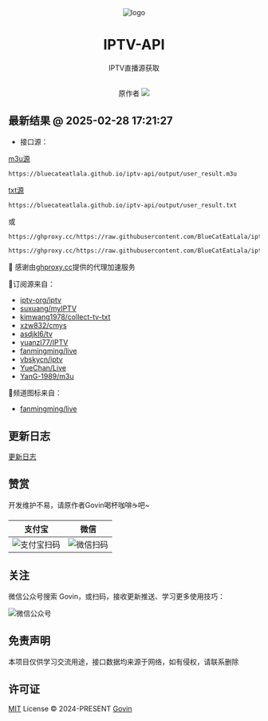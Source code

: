 <div align="center">
  <img src="./static/images/logo.png" alt="logo"/>
  <h1 align="center">IPTV-API</h1>
</div>

<div align="center">IPTV直播源获取</div>
<br>
<p align="center">
  原作者
  <a href="https://github.com/Guovin/iptv-api/fork">
    <img src="https://img.shields.io/github/forks/guovin/iptv-api" />
  </a>
</p>


## 最新结果 @ 2025-02-28 17:21:27

- 接口源：

[m3u源](./output/user_result.m3u)
```bash
https://bluecateatlala.github.io/iptv-api/output/user_result.m3u
```
[txt源](./output/user_result.txt)
```bash
https://bluecateatlala.github.io/iptv-api/output/user_result.txt
```

或

```bash
https://ghproxy.cc/https://raw.githubusercontent.com/BlueCatEatLala/iptv-api/master/output/user_result.m3u
```

```bash
https://ghproxy.cc/https://raw.githubusercontent.com/BlueCatEatLala/iptv-api/master/output/user_result.txt
```

🙏 感谢由[ghproxy.cc](https://ghproxy.cc)提供的代理加速服务

📍订阅源来自：

- [iptv-org/iptv](https://github.com/iptv-org/iptv)
- [suxuang/myIPTV](https://github.com/suxuang/myIPTV)
- [kimwang1978/collect-tv-txt](https://github.com/kimwang1978/collect-tv-txt)
- [xzw832/cmys](https://github.com/xzw832/cmys)
- [asdjkl6/tv](https://github.com/asdjkl6/tv)
- [yuanzl77/IPTV](https://github.com/yuanzl77/IPTV)
- [fanmingming/live](https://github.com/fanmingming/live)
- [vbskycn/iptv](https://github.com/vbskycn/iptv)
- [YueChan/Live](https://github.com/YueChan/Live)
- [YanG-1989/m3u](https://github.com/YanG-1989/m3u)

📍频道图标来自：

- [fanmingming/live](https://github.com/fanmingming/live)



## 更新日志

[更新日志](./CHANGELOG.md)

## 赞赏

<div>开发维护不易，请原作者Govin喝杯咖啡☕️吧~</div>

| 支付宝                                  | 微信                                      |
|--------------------------------------|-----------------------------------------|
| ![支付宝扫码](./static/images/alipay.jpg) | ![微信扫码](./static/images/appreciate.jpg) |

## 关注

微信公众号搜索 Govin，或扫码，接收更新推送、学习更多使用技巧：

![微信公众号](./static/images/qrcode.jpg)

## 免责声明

本项目仅供学习交流用途，接口数据均来源于网络，如有侵权，请联系删除

## 许可证

[MIT](./LICENSE) License &copy; 2024-PRESENT [Govin](https://github.com/guovin)
